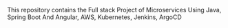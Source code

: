
This repository contains the Full stack Project of Microservices Using Java, Spring Boot And Angular, AWS, Kubernetes, Jenkins, ArgoCD
